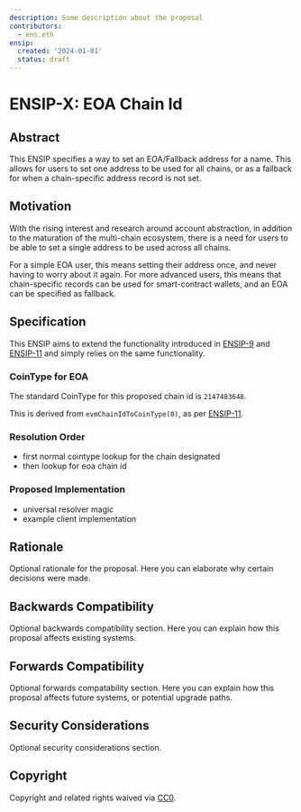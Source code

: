 ```yaml
---
description: Some description about the proposal
contributors:
  - ens.eth
ensip:
  created: '2024-01-01'
  status: draft
---
```


# ENSIP-X: EOA Chain Id

## Abstract

This ENSIP specifies a way to set an EOA/Fallback address for a name. This allows for users to set one address to be used for all chains, or as a fallback for when a chain-specific address record is not set.

## Motivation

With the rising interest and research around account abstraction, in addition to the maturation of the multi-chain ecosystem, there is a need for users to be able to set a single address to be used across all chains.

For a simple EOA user, this means setting their address once, and never having to worry about it again.
For more advanced users, this means that chain-specific records can be used for smart-contract wallets, and an EOA can be specified as fallback.

## Specification

This ENSIP aims to extend the functionality introduced in [ENSIP-9](./9) and [ENSIP-11](./11) and simply relies on the same functionality.

### CoinType for EOA

The standard CoinType for this proposed chain id is `2147483648`.

This is derived from `evmChainIdToCoinType(0)`, as per [ENSIP-11](./11).

### Resolution Order

- first normal cointype lookup for the chain designated
- then lookup for eoa chain id

### Proposed Implementation

- universal resolver magic
- example client implementation

## Rationale

Optional rationale for the proposal.
Here you can elaborate why certain decisions were made.

## Backwards Compatibility

Optional backwards compatibility section.
Here you can explain how this proposal affects existing systems.

## Forwards Compatibility

Optional forwards compatability section.
Here you can explain how this proposal affects future systems, or potential upgrade paths.

## Security Considerations

Optional security considerations section.

## Copyright

Copyright and related rights waived via [CC0](https://creativecommons.org/publicdomain/zero/1.0/).
